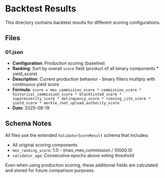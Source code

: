 # Backtest Results

This directory contains backtest results for different scoring configurations.

## Files

### 01.json
- **Configuration**: Production scoring (baseline)
- **Ranking**: Sort by overall `score` field (product of all binary components * yield_score)
- **Description**: Current production behavior - binary filters multiply with continuous yield score
- **Formula**: `score = mev_commission_score * commission_score * historical_commission_score * blacklisted_score * superminority_score * delinquency_score * running_jito_score * yield_score * merkle_root_upload_authority_score`
- **Date**: 2025-08-19

## Schema Notes

All files use the extended `ValidatorScoreResult` schema that includes:
- All original scoring components
- `mev_ranking_score`: 1.0 - (max_mev_commission / 10000.0) 
- `validator_age`: Consecutive epochs above voting threshold

Even when using production scoring, these additional fields are calculated and stored for future comparison purposes.